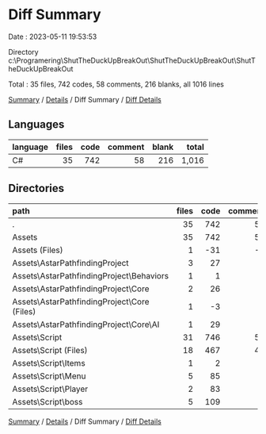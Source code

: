 # Diff Summary

Date : 2023-05-11 19:53:53

Directory c:\\Programering\\ShutTheDuckUpBreakOut\\ShutTheDuckUpBreakOut\\ShutTheDuckUpBreakOut

Total : 35 files,  742 codes, 58 comments, 216 blanks, all 1016 lines

[Summary](results.md) / [Details](details.md) / Diff Summary / [Diff Details](diff-details.md)

## Languages
| language | files | code | comment | blank | total |
| :--- | ---: | ---: | ---: | ---: | ---: |
| C# | 35 | 742 | 58 | 216 | 1,016 |

## Directories
| path | files | code | comment | blank | total |
| :--- | ---: | ---: | ---: | ---: | ---: |
| . | 35 | 742 | 58 | 216 | 1,016 |
| Assets | 35 | 742 | 58 | 216 | 1,016 |
| Assets (Files) | 1 | -31 | -1 | -12 | -44 |
| Assets\\AstarPathfindingProject | 3 | 27 | 3 | 20 | 50 |
| Assets\\AstarPathfindingProject\\Behaviors | 1 | 1 | 0 | 12 | 13 |
| Assets\\AstarPathfindingProject\\Core | 2 | 26 | 3 | 8 | 37 |
| Assets\\AstarPathfindingProject\\Core (Files) | 1 | -3 | 3 | 0 | 0 |
| Assets\\AstarPathfindingProject\\Core\\AI | 1 | 29 | 0 | 8 | 37 |
| Assets\\Script | 31 | 746 | 56 | 208 | 1,010 |
| Assets\\Script (Files) | 18 | 467 | 48 | 100 | 615 |
| Assets\\Script\\Items | 1 | 2 | 0 | 6 | 8 |
| Assets\\Script\\Menu | 5 | 85 | 5 | 32 | 122 |
| Assets\\Script\\Player | 2 | 83 | 0 | 31 | 114 |
| Assets\\Script\\boss | 5 | 109 | 3 | 39 | 151 |

[Summary](results.md) / [Details](details.md) / Diff Summary / [Diff Details](diff-details.md)